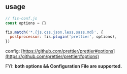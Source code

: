 <!-- markdownlint-disable MD002 MD041 -->

## usage

```js
// fis-conf.js
const options = {}

fis.match('*.{js,css,json,less,sass,md}', {
  postprocessor: fis.plugin('prettier', options),
})
```

config: [https://github.com/prettier/prettier#options](https://github.com/prettier/prettier#options)

FYI: **both options && Configuration File are supported.**
